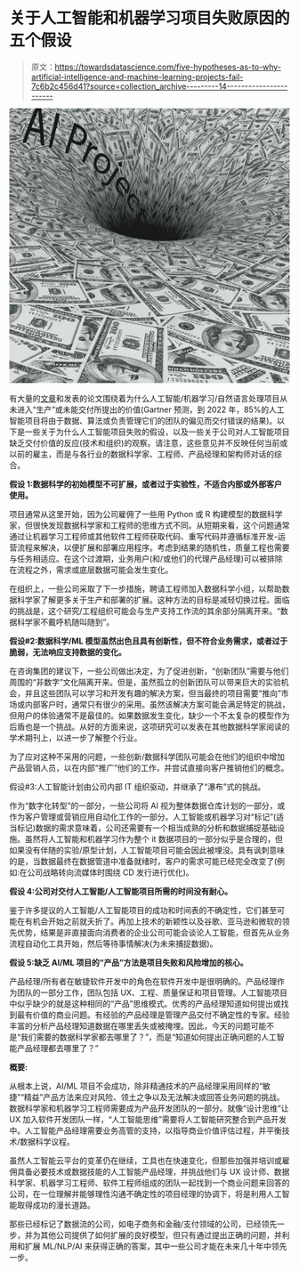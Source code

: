 # 关于人工智能和机器学习项目失败原因的五个假设

> 原文：<https://towardsdatascience.com/five-hypotheses-as-to-why-artificial-intelligence-and-machine-learning-projects-fail-7c6b2c456d41?source=collection_archive---------14----------------------->

![](img/34eda8358129d1798e935f127f32b600.png)

有大量的[文章](https://www.gartner.com/en/newsroom/press-releases/2018-02-13-gartner-says-nearly-half-of-cios-are-planning-to-deploy-artificial-intelligence)和发表的论文围绕着为什么人工智能/机器学习/自然语言处理项目从未进入“生产”或未能交付所提出的价值(Gartner 预测，到 2022 年，85%的人工智能项目将由于数据、算法或负责管理它们的团队的偏见而交付错误的结果)。以下是一些关于为什么人工智能项目失败的假设，以及一些关于公司对人工智能项目缺乏交付价值的反应(技术和组织)的观察。请注意，这些意见并不反映任何当前或以前的雇主，而是与各行业的数据科学家、工程师、产品经理和架构师对话的综合。

**假设 1:数据科学的初始模型不可扩展，或者过于实验性，不适合内部或外部客户使用。**

项目通常从这里开始，因为公司雇佣了一些用 Python 或 R 构建模型的数据科学家，但很快发现数据科学家和工程师的思维方式不同。从短期来看，这个问题通常通过让机器学习工程师或其他软件工程师获取代码、重写代码并遵循标准开发-运营流程来解决，以便扩展和部署应用程序。考虑到结果的随机性，质量工程也需要与任务相适应。在这个过渡期，业务用户(和/或他们的代理产品经理)可以被排除在流程之外，需求或底层数据可能会发生变化。

在组织上，一些公司采取了下一步措施，聘请工程师加入数据科学小组，以帮助数据科学家了解更多关于生产和部署的扩展。这种方法的目标是减轻切换过程。面临的挑战是，这个研究/工程组织可能会与生产支持工作流的其余部分隔离开来。“数据科学家不戴呼机随叫随到”。

**假设#2:数据科学/ML 模型虽然出色且具有创新性，但不符合业务需求，或者过于脆弱，无法响应支持数据的变化。**

在咨询集团的建议下，一些公司做出决定，为了促进创新，“创新团队”需要与他们周围的“非数字”文化隔离开来。但是，虽然孤立的创新团队可以带来巨大的实验机会，并且这些团队可以学习和开发有趣的解决方案，但当最终的项目需要“推向”市场或内部客户时，通常只有很少的采用。虽然该解决方案可能会满足特定的挑战，但用户的体验通常不是最佳的。如果数据发生变化，缺少一个不太复杂的模型作为后盾也是一个挑战。从好的方面来说，这项研究可以发表在其他数据科学家阅读的学术期刊上，以进一步了解整个行业。

为了应对这种不采用的问题，一些创新/数据科学团队可能会在他们的组织中增加产品营销人员，以在内部“推广”他们的工作，并尝试直接向客户推销他们的概念。

假设#3:人工智能计划由公司内部 IT 组织驱动，并继承了“瀑布”式的挑战。

作为“数字化转型”的一部分，一些公司将 AI 视为整体数据仓库计划的一部分，或作为客户管理或营销应用自动化工作的一部分。人工智能或机器学习对“标记”(适当标记)数据的需求意味着，公司还需要有一个相当成熟的分析和数据捕捉基础设施。虽然将人工智能和机器学习作为整个 it 数据项目的一部分似乎是合理的，但如果没有伴随的实验/原型计划，人工智能项目可能会因此被埋没。具有讽刺意味的是，当数据最终在数据管道中准备就绪时，客户的需求可能已经完全改变了(例如:在公司战略转向流媒体时围绕 CD 发行进行优化)。

**假设 4:公司对交付人工智能/人工智能项目所需的时间没有耐心。**

鉴于许多提议的人工智能/人工智能项目的成功和时间表的不确定性，它们甚至可能在有机会开始之前就夭折了。再加上技术的新颖性以及谷歌、亚马逊和微软的领先优势，结果是非直接面向消费者的企业公司可能会谈论人工智能，但首先从业务流程自动化工具开始，然后等待事情解决(为未来捕捉数据)。

**假设 5:缺乏 AI/ML 项目的“产品”方法是项目失败和风险增加的核心。**

产品经理/所有者在敏捷软件开发中的角色在软件开发中是很明确的。产品经理作为团队的一部分工作，团队包括 UX、工程、质量保证和项目管理。人工智能项目中似乎缺少的就是这种相同的“产品”思维模式。优秀的产品经理知道如何提出或找到最有价值的商业问题。有经验的产品经理是管理产品交付不确定性的专家。经验丰富的分析产品经理知道数据在哪里丢失或被掩埋。因此，今天的问题可能不是“我们需要的数据科学家都去哪里了？”，而是“知道如何提出正确问题的人工智能产品经理都去哪里了？”

**概要:**

从根本上说，AI/ML 项目不会成功，除非精通技术的产品经理采用同样的“敏捷”“精益”产品方法来应对风险、领土之争以及无法解决或回答业务问题的挑战。数据科学家和机器学习工程师需要成为产品开发团队的一部分。就像“设计思维”让 UX 加入软件开发团队一样，“人工智能思维”需要将人工智能研究整合到产品开发中。人工智能产品经理需要业务高管的支持，以指导商业价值评估过程，并平衡技术/数据科学议程。

虽然人工智能云平台的变革仍在继续，工具也在快速变化，但那些加强并培训或雇佣具备必要技术或数据技能的人工智能产品经理，并挑战他们与 UX 设计师、数据科学家、机器学习工程师、软件工程师组成的团队一起找到一个商业问题来回答的公司，在一位理解并能够理性沟通不确定性的项目经理的协调下，将是利用人工智能取得成功的漫长道路。

那些已经标记了数据流的公司，如电子商务和金融/支付领域的公司，已经领先一步，并为其他公司提供了如何扩展的良好模型，但只有通过提出正确的问题，并利用和扩展 ML/NLP/AI 来获得正确的答案，其中一些公司才能在未来几十年中领先一步。